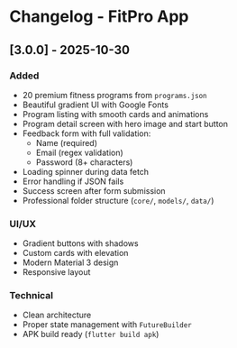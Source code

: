# Changelog - FitPro App

## [3.0.0] - 2025-10-30

### Added
- 20 premium fitness programs from `programs.json`
- Beautiful gradient UI with Google Fonts
- Program listing with smooth cards and animations
- Program detail screen with hero image and start button
- Feedback form with full validation:
    - Name (required)
    - Email (regex validation)
    - Password (8+ characters)
- Loading spinner during data fetch
- Error handling if JSON fails
- Success screen after form submission
- Professional folder structure (`core/`, `models/`, `data/`)

### UI/UX
- Gradient buttons with shadows
- Custom cards with elevation
- Modern Material 3 design
- Responsive layout

### Technical
- Clean architecture
- Proper state management with `FutureBuilder`
- APK build ready (`flutter build apk`)